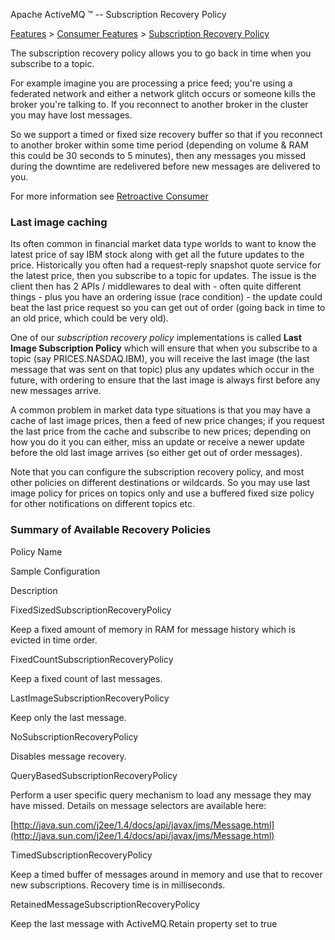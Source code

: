 Apache ActiveMQ ™ -- Subscription Recovery Policy 

[Features](features.html) > [Consumer Features](consumer-features.html) > [Subscription Recovery Policy](subscription-recovery-policy.html)


The subscription recovery policy allows you to go back in time when you subscribe to a topic.

For example imagine you are processing a price feed; you're using a federated network and either a network glitch occurs or someone kills the broker you're talking to. If you reconnect to another broker in the cluster you may have lost messages.

So we support a timed or fixed size recovery buffer so that if you reconnect to another broker within some time period (depending on volume & RAM this could be 30 seconds to 5 minutes), then any messages you missed during the downtime are redelivered before new messages are delivered to you.

For more information see [Retroactive Consumer](retroactive-consumer.html)

### Last image caching

Its often common in financial market data type worlds to want to know the latest price of say IBM stock along with get all the future updates to the price. Historically you often had a request-reply snapshot quote service for the latest price, then you subscribe to a topic for updates. The issue is the client then has 2 APIs / middlewares to deal with - often quite different things - plus you have an ordering issue (race condition) - the update could beat the last price request so you can get out of order (going back in time to an old price, which could be very old).

One of our _subscription recovery policy_ implementations is called **Last Image Subscription Policy** which will ensure that when you subscribe to a topic (say PRICES.NASDAQ.IBM), you will receive the last image (the last message that was sent on that topic) plus any updates which occur in the future, with ordering to ensure that the last image is always first before any new messages arrive.

A common problem in market data type situations is that you may have a cache of last image prices, then a feed of new price changes; if you request the last price from the cache and subscribe to new prices; depending on how you do it you can either, miss an update or receive a newer update before the old last image arrives (so either get out of order messages).

Note that you can configure the subscription recovery policy, and most other policies on different destinations or wildcards. So you may use last image policy for prices on topics only and use a buffered fixed size policy for other notifications on different topics etc.

### Summary of Available Recovery Policies

Policy Name

Sample Configuration

Description

FixedSizedSubscriptionRecoveryPolicy

<fixedSizedSubscriptionRecoveryPolicy maximumSize="1024"/>

Keep a fixed amount of memory in RAM for message history which is evicted in time order.

FixedCountSubscriptionRecoveryPolicy

<fixedCountSubscriptionRecoveryPolicy maximumSize="100"/>

Keep a fixed count of last messages.

LastImageSubscriptionRecoveryPolicy

<lastImageSubscriptionRecoveryPolicy/>

Keep only the last message.

NoSubscriptionRecoveryPolicy

<noSubscriptionRecoveryPolicy/>

Disables message recovery.

QueryBasedSubscriptionRecoveryPolicy

<queryBasedSubscriptionRecoveryPolicy query="JMSType = 'car' AND color = 'blue'"/>

Perform a user specific query mechanism to load any message they may have missed. Details on message selectors are available here:

[http://java.sun.com/j2ee/1.4/docs/api/javax/jms/Message.html](http://java.sun.com/j2ee/1.4/docs/api/javax/jms/Message.html)

TimedSubscriptionRecoveryPolicy

<timedSubscriptionRecoveryPolicy recoverDuration="60000" />

Keep a timed buffer of messages around in memory and use that to recover new subscriptions. Recovery time is in milliseconds.

RetainedMessageSubscriptionRecoveryPolicy

<retainedMessageSubscriptionRecoveryPolicy/>

Keep the last message with ActiveMQ.Retain property set to true

